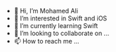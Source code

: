 - 👋 Hi, I’m Mohamed Ali
- 👀 I’m interested in Swift and iOS
- 🌱 I’m currently learning Swift
- 💞️ I’m looking to collaborate on ...
- 📫 How to reach me ...

<!---
abo3eoa/abo3eoa is a ✨ special ✨ repository because its `README.md` (this file) appears on your GitHub profile.
You can click the Preview link to take a look at your changes.
--->

